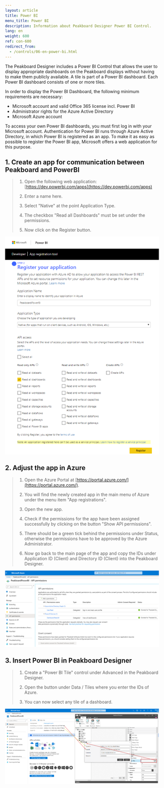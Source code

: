 ```yaml
---
layout: article
title: Power BI  
menu_title: Power BI
description: Information about Peakboard Designer Power BI Control.
lang: en
weight: 600
ref: con-600
redirect_from:
  - /controls/06-en-power-bi.html
---
```


The Peakboard Designer includes a Power BI Control that allows the user to display appropriate dashboards on the Peakboard displays without having to make them publicly available. A tile is part of a Power BI dashboard. Each Power BI dashboard consists of one or more tiles. 

In order to display the Power BI Dashboard, the following minimum requirements are necessary:

* Microsoft account and valid Office 365 license incl. Power BI
* Administrator rights for the Azure Active Directory
* Microsoft Azure account

To access your own Power BI dashboards, you must first log in with your Microsoft account. Authentication for Power BI runs through Azure Active Directory, in which Power BI is registered as an app.
To make it as easy as possible to register the Power BI app, Microsoft offers a web application for this purpose.


## 1. Create an app for communication between Peakboard and PowerBI

>    1. Open the following web application: [https://dev.powerbi.com/apps](https://dev.powerbi.com/apps)
>
>    2. Enter a name here.
>
>    3. Select "Native" at the point Application Type.
>
>    4. The checkbox "Read all Dashboards" must be set under the permissions.
>
>    5. Now click on the Register button.

![image_1](/assets/images/Controls/Controls-Power/ControlsPowerBI01.png)


## 2. Adjust the app in Azure

> 1. Open the Azure Portal at [https://portal.azure.com/](https://portal.azure.com/).
> 
> 2. You will find the newly created app in the main menu of Azure under the menu item "App registrations".
> 
> 3. Open the new app.
> 
> 4. Check if the permissions for the app have been assigned successfully by clicking on the button "Show API permissions".
> 
> 5. There should be a green tick behind the permissions under Status, otherwise the permissions have to be approved by the Azure Administrator.
> 
> 6. Now go back to the main page of the app and copy the IDs under Application ID (Client) and Directory ID (Client) into the Peakboard Designer.

![image_1](/assets/images/Controls/Controls-Power/ControlsPowerBI02.png)

## 3. Insert Power BI in Peakboard Designer

>   1. Create a "Power BI Tile" control under Advanced in the Peakboard Designer.
>
>   2. Open the button under Data / Tiles where you enter the IDs of Azure.
>
>   3. You can now select any tile of a dashboard.


![image_1](/assets/images/Controls/Controls-Power/ControlsPowerBI03.png)
